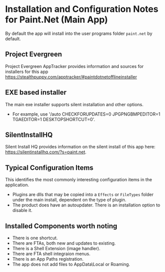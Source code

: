 # Installation and Configuration Notes for Paint.Net (Main App)

By default the app will install into the user programs folder `paint.net` by default.

## Project Evergreen
Project Evergreen AppTracker provides information and sources for installers for this app https://stealthpuppy.com/apptracker/#paintdotnetofflineinstaller 


## EXE based installer

The main exe installer supports silent installation and other options. 
* For example, use '/auto CHECKFORUPDATES=0 JPGPNGBMPEDITOR=1 TGAEDITOR=1 DESKTOPSHORTCUT=0'.


## SilentInstallHQ
Silent Install HQ provides information on the silent install of this app here: https://silentinstallhq.com/?s=paint.net.

## Typical Configuration Items 

This identifies the most commonly interesting configuration items in the application.

* Plugins are dlls that may be copied into a `Effects` or `FileTypes` folder under the main install, dependent on the type of plugin.
* The product does have an autoupdater.  There is an installation option to disable it.  


## Installed Components worth noting

* There is one shortcut.
* There are FTAs, both new and updates to existing.
* There is a Shell Extension (image handler).
* There are FTA  shell integraion menus.
* There is an App Paths registration.
* The app does not add files to AppData\Local or Roaming.
